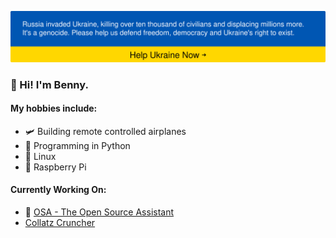 [![Stand With Ukraine](https://raw.githubusercontent.com/vshymanskyy/StandWithUkraine/main/banner2-direct.svg)](https://vshymanskyy.github.io/StandWithUkraine)

### 👋 Hi! I'm Benny. 
#### My hobbies include:
- 🛩️ Building remote controlled airplanes
- 🐍 Programming in Python
- 🐧 Linux
- 🥧 Raspberry Pi

#### Currently Working On:
- 💬 [OSA - The Open Source Assistant](https://github.com/pythoncoder8888/OSA)
- [Collatz Cruncher](https://github.com/pythoncoder8888/Collatz-Cruncher)
